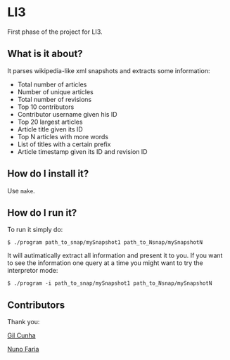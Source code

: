 # LI3
First phase of the project for LI3.

## What is it about?
It parses wikipedia-like xml snapshots and extracts some information:
- Total number of articles
- Number of unique articles
- Total number of revisions
- Top 10 contributors
- Contributor username given his ID
- Top 20 largest articles
- Article title given its ID
- Top N articles with more words
- List of titles with a certain prefix
- Article timestamp given its ID and revision ID

## How do I install it?
Use `make`.

## How do I run it?
To run it simply do:
```
$ ./program path_to_snap/mySnapshot1 path_to_Nsnap/mySnapshotN
```
It will autimatically extract all information and present it to you.
If you want to see the information one query at a time you might want to try the interpretor mode:
```
$ ./program -i path_to_snap/mySnapshot1 path_to_Nsnap/mySnapshotN
```

## Contributors
Thank you:

[Gil Cunha](https://github.com/Nexturn)

[Nuno Faria](https://github.com/nuno-faria)
